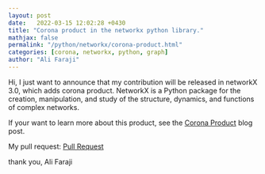 ```yaml
---
layout: post
date:   2022-03-15 12:02:28 +0430
title: "Corona product in the networkx python library."
mathjax: false
permalink: "/python/networkx/corona-product.html"
categories: [corona, networkx, python, graph]
author: "Ali Faraji"
---
```


Hi, I just want to announce that my contribution will be released in networkX 3.0, which adds corona product. NetworkX is a Python package for the creation, manipulation, and study of the structure, dynamics, and functions of complex networks.

If your want to learn more about this product, see the [Corona Product](https://github.com/networkx/networkx) blog post.

My pull request: [Pull Request](https://github.com/networkx/networkx/pull/5223)

thank you,
Ali Faraji

